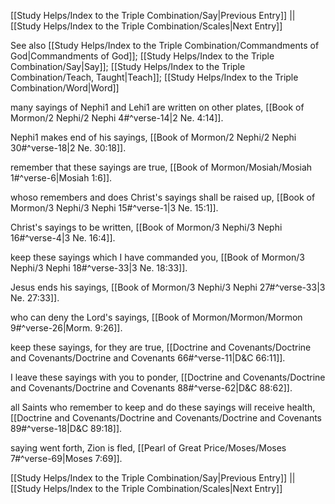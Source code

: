 [[Study Helps/Index to the Triple Combination/Say|Previous Entry]]  ||  [[Study Helps/Index to the Triple Combination/Scales|Next Entry]]

 See also [[Study Helps/Index to the Triple Combination/Commandments of God|Commandments of God]]; [[Study Helps/Index to the Triple Combination/Say|Say]]; [[Study Helps/Index to the Triple Combination/Teach, Taught|Teach]]; [[Study Helps/Index to the Triple Combination/Word|Word]]

 many sayings of Nephi1 and Lehi1 are written on other plates, [[Book of Mormon/2 Nephi/2 Nephi 4#^verse-14|2 Ne. 4:14]].

 Nephi1 makes end of his sayings, [[Book of Mormon/2 Nephi/2 Nephi 30#^verse-18|2 Ne. 30:18]].

 remember that these sayings are true, [[Book of Mormon/Mosiah/Mosiah 1#^verse-6|Mosiah 1:6]].

 whoso remembers and does Christ's sayings shall be raised up, [[Book of Mormon/3 Nephi/3 Nephi 15#^verse-1|3 Ne. 15:1]].

 Christ's sayings to be written, [[Book of Mormon/3 Nephi/3 Nephi 16#^verse-4|3 Ne. 16:4]].

 keep these sayings which I have commanded you, [[Book of Mormon/3 Nephi/3 Nephi 18#^verse-33|3 Ne. 18:33]].

 Jesus ends his sayings, [[Book of Mormon/3 Nephi/3 Nephi 27#^verse-33|3 Ne. 27:33]].

 who can deny the Lord's sayings, [[Book of Mormon/Mormon/Mormon 9#^verse-26|Morm. 9:26]].

 keep these sayings, for they are true, [[Doctrine and Covenants/Doctrine and Covenants/Doctrine and Covenants 66#^verse-11|D&C 66:11]].

 I leave these sayings with you to ponder, [[Doctrine and Covenants/Doctrine and Covenants/Doctrine and Covenants 88#^verse-62|D&C 88:62]].

 all Saints who remember to keep and do these sayings will receive health, [[Doctrine and Covenants/Doctrine and Covenants/Doctrine and Covenants 89#^verse-18|D&C 89:18]].

 saying went forth, Zion is fled, [[Pearl of Great Price/Moses/Moses 7#^verse-69|Moses 7:69]].

[[Study Helps/Index to the Triple Combination/Say|Previous Entry]]  ||  [[Study Helps/Index to the Triple Combination/Scales|Next Entry]]